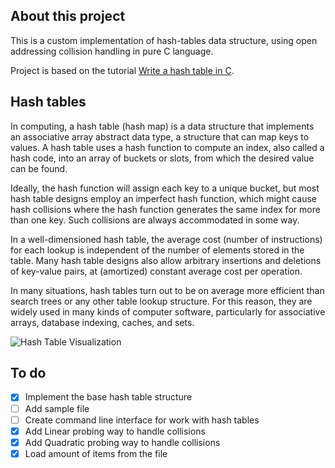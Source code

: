 ## About this project

This is a custom implementation of hash-tables data structure, using open addressing collision handling in pure C language.

Project is based on the tutorial [Write a hash table in C](https://github.com/jamesroutley/write-a-hash-table).

## Hash tables

In computing, a hash table (hash map) is a data structure that implements an associative array abstract data type, a structure that can map keys to values. A hash table uses a hash function to compute an index, also called a hash code, into an array of buckets or slots, from which the desired value can be found.

Ideally, the hash function will assign each key to a unique bucket, but most hash table designs employ an imperfect hash function, which might cause hash collisions where the hash function generates the same index for more than one key. Such collisions are always accommodated in some way.

In a well-dimensioned hash table, the average cost (number of instructions) for each lookup is independent of the number of elements stored in the table. Many hash table designs also allow arbitrary insertions and deletions of key-value pairs, at (amortized) constant average cost per operation.

In many situations, hash tables turn out to be on average more efficient than search trees or any other table lookup structure. For this reason, they are widely used in many kinds of computer software, particularly for associative arrays, database indexing, caches, and sets.

![Hash Table Visualization](https://upload.wikimedia.org/wikipedia/commons/thumb/7/7d/Hash_table_3_1_1_0_1_0_0_SP.svg/315px-Hash_table_3_1_1_0_1_0_0_SP.svg.png)

## To do

- [X] Implement the base hash table structure
- [ ] Add sample file
- [ ] Create command line interface for work with hash tables
- [X] Add Linear probing way to handle collisions
- [X] Add Quadratic probing way to handle collisions
- [X] Load amount of items from the file
